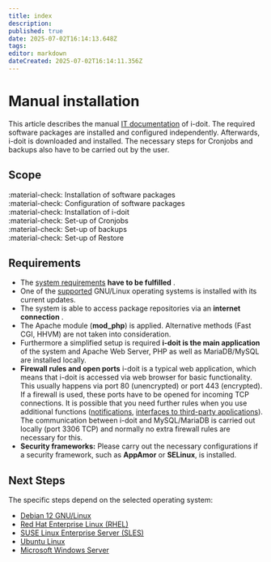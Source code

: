 ```yaml
---
title: index
description: 
published: true
date: 2025-07-02T16:14:13.648Z
tags: 
editor: markdown
dateCreated: 2025-07-02T16:14:11.356Z
---
```


# Manual installation

This article describes the manual [IT documentation](../../glossary.md) of i-doit. The required software packages are installed and configured independently. Afterwards, i-doit is downloaded and installed. The necessary steps for Cronjobs and backups also have to be carried out by the user.

## Scope

:material-check: Installation of software packages<br>
:material-check: Configuration of software packages<br>
:material-check: Installation of i-doit<br>
:material-check: Set-up of Cronjobs<br>
:material-check: Set-up of backups<br>
:material-check: Set-up of Restore

## Requirements

-   The [system requirements](../system-requirements.md) **have to be fulfilled** .
-   One of the [supported](../system-requirements.md) GNU/Linux operating systems is installed with its current updates.
-   The system is able to access package repositories via an **internet connection** .
-   The Apache module (**mod_php**) is applied. Alternative methods (Fast CGI, HHVM) are not taken into consideration.
-   Furthermore a simplified setup is required **i-doit is the main application** of the system and Apache Web Server, PHP as well as MariaDB/MySQL are installed locally.
-   **Firewall rules and open ports** i-doit is a typical web application, which means that i-doit is accessed via web browser for basic functionality. This usually happens via port 80 (unencrypted) or port 443 (encrypted). If a firewall is used, these ports have to be opened for incoming TCP connections. It is possible that you need further rules when you use additional functions ([notifications](../../evaluation/notifications.md), [interfaces to third-party applications](../../automation-and-integration/index.md)). The communication between i-doit and MySQL/MariaDB is carried out locally (port 3306 TCP) and normally no extra firewall rules are necessary for this.
-   **Security frameworks:** Please carry out the necessary configurations if a security framework, such as **AppAmor** or **SELinux**, is installed.

## Next Steps

The specific steps depend on the selected operating system:

-   [Debian 12 GNU/Linux](debian/index.md)
-   [Red Hat Enterprise Linux (RHEL)](red-hat-enterprise-linux/index.md)
-   [SUSE Linux Enterprise Server (SLES)](suse/index.md)
-   [Ubuntu Linux](ubuntu/index.md)
-   [Microsoft Windows Server](microsoft-windows-server/index.md)
